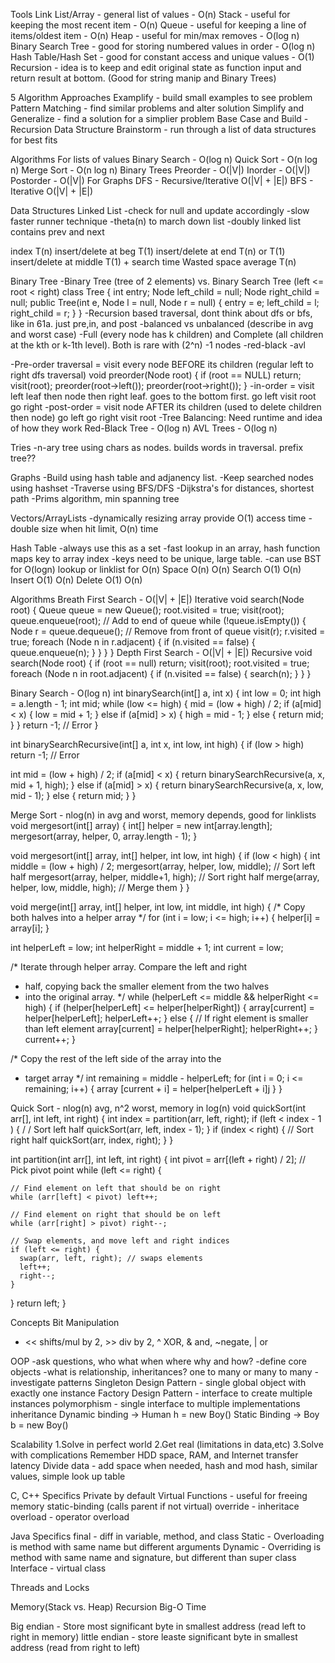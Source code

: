 Tools
Link List/Array - general list of values - O(n)
Stack - useful for keeping the most recent item - O(n)
Queue - useful for keeping a line of items/oldest item - O(n)
Heap - useful for min/max removes - O(log n)
Binary Search Tree - good for storing numbered values in order - O(log n)
Hash Table/Hash Set - good for constant access and unique values - O(1)
Recursion - idea is to keep and edit original state as function input and return result at bottom. (Good for string manip and Binary Trees)

5 Algorithm Approaches
Examplify - build small examples to see problem
Pattern Matching - find similar problems and alter solution
Simplify and Generalize - find a solution for a simplier problem
Base Case and Build - Recursion
Data Structure Brainstorm - run through a list of data structures for best fits

Algorithms
For lists of values
  Binary Search - O(log n)
  Quick Sort - O(n log n)
  Merge Sort - O(n log n)
Binary Trees
  Preorder - O(|V|)
  Inorder - O(|V|)
  Postorder - O(|V|)
For Graphs
  DFS - Recursive/Iterative O(|V| + |E|)
  BFS  - Iterative O(|V| + |E|)

Data Structures
Linked List
-check for null and update accordingly
-slow faster runner technique
-theta(n) to march down list
-doubly linked list contains prev and next

index T(n)
insert/delete at beg T(1)
insert/delete at end T(n) or T(1)
insert/delete at middle T(1) + search time
Wasted space average T(n)

Binary Tree
-Binary Tree (tree of 2 elements) vs. Binary Search Tree (left <= root < right)
class Tree {
  int entry;
  Node left_child = null;
  Node right_child = null;
  public Tree(int e, Node l = null, Node r = null) {
    entry = e;
    left_child = l;
    right_child = r;
  }
}
-Recursion based traversal, dont think about dfs or bfs, like in 61a. just pre,in, and post
-balanced vs unbalanced (describe in avg and worst case)
-Full (every node has k children) and Complete (all children at the kth or k-1th level). Both is rare with (2^n) -1 nodes
-red-black
-avl

-Pre-order traversal = visit every node BEFORE its children (regular left to right dfs traversal)
void preorder(Node root) {
  if (root == NULL) return;
  visit(root);
  preorder(root->left());
  preorder(root->right());
}
-in-order = visit left leaf then node then right leaf. goes to the bottom first.
go left
visit root
go right
-post-order = visit node AFTER its children (used to delete children then node)
go left
go right
visit root
-Tree Balancing: Need runtime and idea of how they work
Red-Black Tree - O(log n)
AVL Trees - O(log n)

Tries
-n-ary tree using chars as nodes. builds words in traversal. prefix tree??

Graphs
-Build using hash table and adjanency list.
-Keep searched nodes using hashset
-Traverse using BFS/DFS
-Dijkstra's for distances, shortest path
-Prims algorithm, min spanning tree

Vectors/ArrayLists
-dynamically resizing array provide O(1) access time
-double size when hit limit, O(n) time

Hash Table
-always use this as a set
-fast lookup in an array, hash function maps key to array index
-keys need to be unique, large table.
-can use BST for O(logn) lookup or linklist for O(n)
Space   O(n)   O(n)
Search   O(1)   O(n)
Insert   O(1)   O(n)
Delete   O(1)   O(n)

Algorithms
Breath First Search - O(|V| + |E|)
Iterative
void search(Node root) {
  Queue queue = new Queue();
  root.visited = true;
  visit(root);
  queue.enqueue(root); // Add to end of queue
  while (!queue.isEmpty()) {
    Node r = queue.dequeue(); // Remove from front of queue
    visit(r);
    r.visited = true;
    foreach (Node n in r.adjacent) {
      if (n.visited == false) {
        queue.enqueue(n);
      }
    }
  }
}
Depth First Search - O(|V| + |E|)
Recursive
void search(Node root) {
if (root == null) return;
  visit(root);
  root.visited = true;
  foreach (Node n in root.adjacent) {
    if (n.visited == false) {
      search(n);
    }
  }
}

Binary Search - O(log n)
int binarySearch(int[] a, int x) {
  int low = 0;
  int high = a.length - 1;
  int mid;
  while (low <= high) {
    mid = (low + high) / 2;
    if (a[mid] < x) {
      low = mid + 1;
    } else if (a[mid] > x) {
      high = mid - 1;
    } else {
      return mid;
    }
  }
  return -1; // Error
}

int binarySearchRecursive(int[] a, int x, int low, int high) {
  if (low > high) return -1; // Error

  int mid = (low + high) / 2;
  if (a[mid] < x) {
    return binarySearchRecursive(a, x, mid + 1, high);
  } else if (a[mid] > x) {
    return binarySearchRecursive(a, x, low, mid - 1);
  } else {
    return mid;
  }
}


Merge Sort - nlog(n) in avg and worst, memory depends, good for linklists
void mergesort(int[] array) {
  int[] helper = new int[array.length];
  mergesort(array, helper, 0, array.length - 1);
}

void mergesort(int[] array, int[] helper, int low, int high) {
  if (low < high) {
    int middle = (low + high) / 2;
    mergesort(array, helper, low, middle); // Sort left half
    mergesort(array, helper, middle+1, high); // Sort right half
    merge(array, helper, low, middle, high); // Merge them
  }
}

void merge(int[] array, int[] helper, int low, int middle, int high) {
  /* Copy both halves into a helper array */
  for (int i = low; i <= high; i++) {
    helper[i] = array[i];
  }

  int helperLeft = low;
  int helperRight = middle + 1;
  int current = low;

  /* Iterate through helper array. Compare the left and right
  * half, copying back the smaller element from the two halves
  * into the original array. */
  while (helperLeft <= middle && helperRight <= high) {
    if (helper[helperLeft] <= helper[helperRight]) {
      array[current] = helper[helperLeft];
      helperLeft++;
    } else { // If right element is smaller than left element
      array[current] = helper[helperRight];
      helperRight++;
    }
    current++;
  }

  /* Copy the rest of the left side of the array into the
  * target array */
  int remaining = middle - helperLeft;
  for (int i = 0; i <= remaining; i++) {
    array [current + i] = helper[helperLeft + i]j
  }
}


Quick Sort - nlog(n) avg, n^2 worst, memory in log(n)
void quickSort(int arr[], int left, int right) {
  int index = partition(arr, left, right);
  if (left < index - 1 ) { / / Sort left half
    quickSort(arr, left, index - 1);
  }
  if (index < right) { // Sort right half
    quickSort(arr, index, right);
  }
}

int partition(int arr[], int left, int right) {
  int pivot = arr[(left + right) / 2]; // Pick pivot point
  while (left <= right) {

    // Find element on left that should be on right
    while (arr[left] < pivot) left++;

    // Find element on right that should be on left
    while (arr[right] > pivot) right--;

    // Swap elements, and move left and right indices
    if (left <= right) {
      swap(arr, left, right); // swaps elements
      left++;
      right--;
    }
  }
  return left;
}

Concepts
Bit Manipulation
- << shifts/mul by 2, >> div by 2, ^ XOR, & and, ~negate, | or

OOP
-ask questions, who what when where why and how?
-define core objects
-what is relationship, inheritances? one to many or many to many
-investigate patterns
Singleton Design Pattern - single global object with exactly one instance
Factory Design Pattern - interface to create multiple instances
polymorphism - single interface to multiple implementations
inheritance
Dynamic binding -> Human h = new Boy()
Static Binding -> Boy b = new Boy()

Scalability
1.Solve in perfect world
2.Get real (limitations in data,etc)
3.Solve with complications
Remember HDD space, RAM, and Internet transfer latency
Divide data - add space when needed, hash and mod hash, similar values, simple look up table

C, C++ Specifics
Private by default
Virtual Functions - useful for freeing memory
static-binding (calls parent if not virtual)
override - inheritace
overload - operator overload

Java Specifics
final - diff in variable, method, and class
Static - Overloading is method with same name but different arguments
Dynamic - Overriding is method with same name and signature, but different than super class
Interface - virtual class

Threads and Locks

Memory(Stack vs. Heap)
Recursion
Big-O Time

Big endian - Store most significant byte in smallest address (read left to right in memory)
little endian - store leaste significant byte in smallest address (read from right to left)
